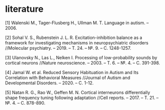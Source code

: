 # literature

[1] Walenski M., Tager-Flusberg H., Ullman M. T. Language in autism. – 2006.


[2] Sohal V. S., Rubenstein J. L. R. Excitation-inhibition balance as a framework for investigating mechanisms in neuropsychiatric disorders //Molecular psychiatry. – 2019. – Т. 24. – №. 9. – С. 1248-1257.


[3] Ulanovsky N., Las L., Nelken I. Processing of low-probability sounds by cortical neurons //Nature neuroscience. – 2003. – Т. 6. – №. 4. – С. 391-398.


[4] Jamal W. et al. Reduced Sensory Habituation in Autism and Its Correlation with Behavioral Measures //Journal of Autism and Developmental Disorders. – 2020. – С. 1-12.


[5] Natan R. G., Rao W., Geffen M. N. Cortical interneurons differentially shape frequency tuning following adaptation //Cell reports. – 2017. – Т. 21. – №. 4. – С. 878-890.
